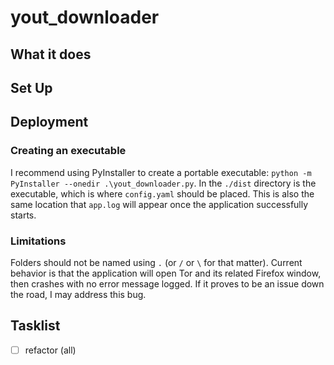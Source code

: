 # yout_downloader
## What it does

## Set Up

## Deployment
### Creating an executable
I recommend using PyInstaller to create a portable executable: ```python -m PyInstaller --onedir .\yout_downloader.py```. In the ```./dist``` directory is the executable, which is where ```config.yaml``` should be placed. This is also the same location that ```app.log``` will appear once the application successfully starts.

### Limitations
Folders should not be named using ```.``` (or ```/``` or ```\``` for that matter). Current behavior is that the application will open Tor and its related Firefox window, then crashes with no error message logged. If it proves to be an issue down the road, I may address this bug.

## Tasklist
- [ ] refactor (all)